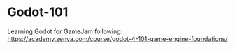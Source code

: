 # Godot-101
Learning Godot for GameJam following: https://academy.zenva.com/course/godot-4-101-game-engine-foundations/

